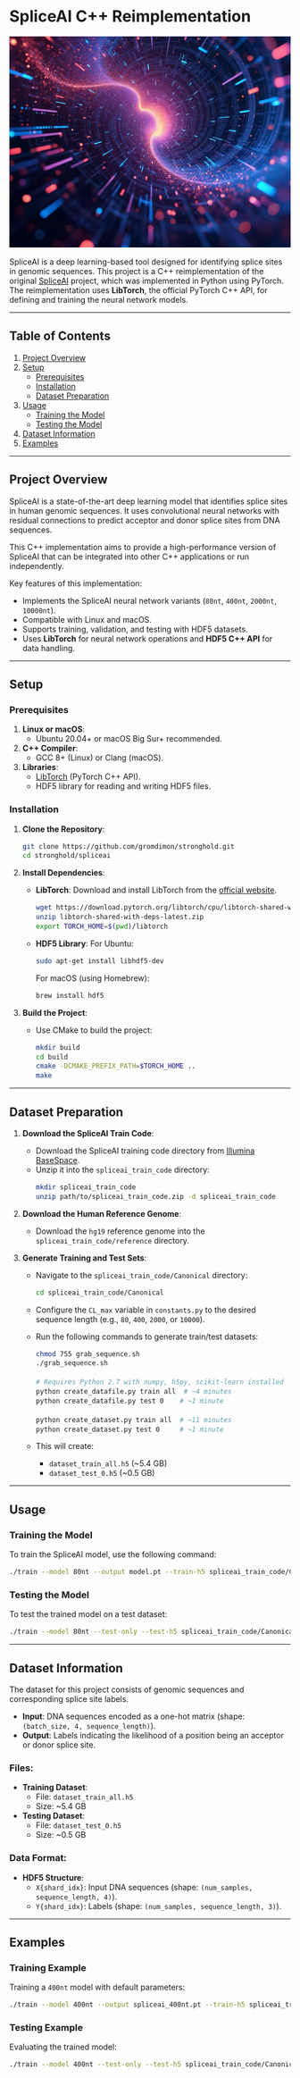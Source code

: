# SpliceAI C++ Reimplementation

![SpliceAI header](./assets/header.jpg)

SpliceAI is a deep learning-based tool designed for identifying splice sites in genomic sequences. This project is a C++ reimplementation of the original [SpliceAI](https://basespace.illumina.com/s/5u6ThOblecrh) project, which was implemented in Python using PyTorch. The reimplementation uses **LibTorch**, the official PyTorch C++ API, for defining and training the neural network models.

---

## Table of Contents

1. [Project Overview](#project-overview)
2. [Setup](#setup)
   - [Prerequisites](#prerequisites)
   - [Installation](#installation)
   - [Dataset Preparation](#dataset-preparation)
3. [Usage](#usage)
   - [Training the Model](#training-the-model)
   - [Testing the Model](#testing-the-model)
4. [Dataset Information](#dataset-information)
5. [Examples](#examples)

---

## Project Overview

SpliceAI is a state-of-the-art deep learning model that identifies splice sites in human genomic sequences. It uses convolutional neural networks with residual connections to predict acceptor and donor splice sites from DNA sequences.

This C++ implementation aims to provide a high-performance version of SpliceAI that can be integrated into other C++ applications or run independently.

Key features of this implementation:
- Implements the SpliceAI neural network variants (`80nt`, `400nt`, `2000nt`, `10000nt`).
- Compatible with Linux and macOS.
- Supports training, validation, and testing with HDF5 datasets.
- Uses **LibTorch** for neural network operations and **HDF5 C++ API** for data handling.

---

## Setup

### Prerequisites

1. **Linux or macOS**:
   - Ubuntu 20.04+ or macOS Big Sur+ recommended.
2. **C++ Compiler**:
   - GCC 8+ (Linux) or Clang (macOS).
3. **Libraries**:
   - [LibTorch](https://pytorch.org/cppdocs/installing.html) (PyTorch C++ API).
   - HDF5 library for reading and writing HDF5 files.

### Installation

1. **Clone the Repository**:
   ```bash
   git clone https://github.com/gromdimon/stronghold.git
   cd stronghold/spliceai
   ```

2. **Install Dependencies**:
   - **LibTorch**:
     Download and install LibTorch from the [official website](https://pytorch.org/get-started/locally/).
     ```bash
     wget https://download.pytorch.org/libtorch/cpu/libtorch-shared-with-deps-latest.zip
     unzip libtorch-shared-with-deps-latest.zip
     export TORCH_HOME=$(pwd)/libtorch
     ```

   - **HDF5 Library**:
     For Ubuntu:
     ```bash
     sudo apt-get install libhdf5-dev
     ```
     For macOS (using Homebrew):
     ```bash
     brew install hdf5
     ```

3. **Build the Project**:
   - Use CMake to build the project:
     ```bash
     mkdir build
     cd build
     cmake -DCMAKE_PREFIX_PATH=$TORCH_HOME ..
     make
     ```

---

## Dataset Preparation

1. **Download the SpliceAI Train Code**:
   - Download the SpliceAI training code directory from [Illumina BaseSpace](https://basespace.illumina.com/s/5u6ThOblecrh).
   - Unzip it into the `spliceai_train_code` directory:
     ```bash
     mkdir spliceai_train_code
     unzip path/to/spliceai_train_code.zip -d spliceai_train_code
     ```

2. **Download the Human Reference Genome**:
   - Download the `hg19` reference genome into the `spliceai_train_code/reference` directory.

3. **Generate Training and Test Sets**:
   - Navigate to the `spliceai_train_code/Canonical` directory:
     ```bash
     cd spliceai_train_code/Canonical
     ```

   - Configure the `CL_max` variable in `constants.py` to the desired sequence length (e.g., `80`, `400`, `2000`, or `10000`).

   - Run the following commands to generate train/test datasets:
     ```bash
     chmod 755 grab_sequence.sh
     ./grab_sequence.sh

     # Requires Python 2.7 with numpy, h5py, scikit-learn installed
     python create_datafile.py train all  # ~4 minutes
     python create_datafile.py test 0    # ~1 minute

     python create_dataset.py train all  # ~11 minutes
     python create_dataset.py test 0     # ~1 minute
     ```

   - This will create:
     - `dataset_train_all.h5` (~5.4 GB)
     - `dataset_test_0.h5` (~0.5 GB)

---

## Usage

### Training the Model

To train the SpliceAI model, use the following command:
```bash
./train --model 80nt --output model.pt --train-h5 spliceai_train_code/Canonical/dataset_train_all.h5 --test-h5 spliceai_train_code/Canonical/dataset_test_0.h5 --epochs 10 --batch-size 18 --learning-rate 0.001 --seed 42
```

### Testing the Model

To test the trained model on a test dataset:
```bash
./train --model 80nt --test-only --test-h5 spliceai_train_code/Canonical/dataset_test_0.h5 --pretrained model.pt
```

---

## Dataset Information

The dataset for this project consists of genomic sequences and corresponding splice site labels.

- **Input**: DNA sequences encoded as a one-hot matrix (shape: `(batch_size, 4, sequence_length)`).
- **Output**: Labels indicating the likelihood of a position being an acceptor or donor splice site.

### Files:

- **Training Dataset**:
  - File: `dataset_train_all.h5`
  - Size: ~5.4 GB
- **Testing Dataset**:
  - File: `dataset_test_0.h5`
  - Size: ~0.5 GB

### Data Format:

- **HDF5 Structure**:
  - `X{shard_idx}`: Input DNA sequences (shape: `(num_samples, sequence_length, 4)`).
  - `Y{shard_idx}`: Labels (shape: `(num_samples, sequence_length, 3)`).

---

## Examples

### Training Example

Training a `400nt` model with default parameters:
```bash
./train --model 400nt --output spliceai_400nt.pt --train-h5 spliceai_train_code/Canonical/dataset_train_all.h5 --test-h5 spliceai_train_code/Canonical/dataset_test_0.h5 --epochs 15
```

### Testing Example

Evaluating the trained model:
```bash
./train --model 400nt --test-only --test-h5 spliceai_train_code/Canonical/dataset_test_0.h5 --pretrained spliceai_400nt.pt
```

